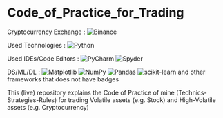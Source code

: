 # Code_of_Practice_for_Trading

Cryptocurrency Exchange : ![Binance](https://img.shields.io/badge/Binance-FCD535?style=for-the-badge&logo=binance&logoColor=white) 

Used Technologies : ![Python](https://img.shields.io/badge/python-3670A0?style=for-the-badge&logo=python&logoColor=ffdd54)

Used IDEs/Code Editors : ![PyCharm](https://img.shields.io/badge/pycharm-143?style=for-the-badge&logo=pycharm&logoColor=black&color=black&labelColor=green) ![Spyder](https://img.shields.io/badge/Spyder-838485?style=for-the-badge&logo=spyder%20ide&logoColor=maroon) 

DS/ML/DL : ![Matplotlib](https://img.shields.io/badge/Matplotlib-%23ffffff.svg?style=for-the-badge&logo=Matplotlib&logoColor=black) ![NumPy](https://img.shields.io/badge/numpy-%23013243.svg?style=for-the-badge&logo=numpy&logoColor=white) ![Pandas](https://img.shields.io/badge/pandas-%23150458.svg?style=for-the-badge&logo=pandas&logoColor=white) ![scikit-learn](https://img.shields.io/badge/scikit--learn-%23F7931E.svg?style=for-the-badge&logo=scikit-learn&logoColor=white) and other frameworks that does not have badges

This (live) repository explains the Code of Practice of mine (Technics-Strategies-Rules) for trading Volatile assets (e.g. Stock) and High-Volatile assets (e.g. Cryptocurrency) 
